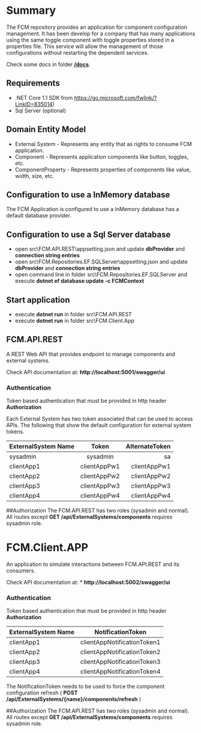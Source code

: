 # Summary
The FCM repository provides an application for component configuration management. It has been develop for a company that has many applications using the same toggle component with toggle properties stored in a properties file. This service will allow the management of those configurations without restarting the dependent services.

Check some docs in folder [**/docs**](/docs).

## Requirements
* .NET Core 1.1 SDK from https://go.microsoft.com/fwlink/?LinkID=835014)
* Sql Server (optional)

## Domain Entity Model
* External System - Represents any entity that as rights to consume FCM application.
* Component - Represents application components like button, toggles, etc.
* ComponentProperty - Represents properties of components like value, width, size, etc.

## Configuration to use a InMemory database

The FCM Application is configured to use a InMemory database has a default database provider.

## Configuration to use a Sql Server database

* open src\FCM.API.REST\appsetting.json and update **dbProvider** and **connection string entries**
* open src\FCM.Repositories.EF.SQLServer\appsetting.json and update **dbProvider** and **connection string entries**
* open command line in folder src\FCM.Repositories.EF.SQLServer and execute **dotnet ef database update -c FCMContext**

## Start application
* execute **dotnet run** in folder src\FCM.API.REST
* execute **dotnet run** in folder src\FCM.Client.App


## FCM.API.REST
A REST Web API that provides endpoint to manage components and external systems.

Check API documentation at: **http://localhost:5001/swagger/ui**

### Authentication
Token based authentication that must be provided in http header **Authorization**

Each External System has two token associated that can be used to access APIs. The following that show the default configuration for external system tokens.

| ExternalSystem Name | Token         | AlternateToken |
| -------------       |:-------------:| --------------:|
| sysadmin            | sysadmin      | sa             |
| clientApp1          | clientAppPw1  | clientAppPw1   |
| clientApp2          | clientAppPw2  | clientAppPw2   |
| clientApp3          | clientAppPw3  | clientAppPw3   |
| clientApp4          | clientAppPw4  | clientAppPw4   |

##Authorization
The FCM.API.REST has two roles (sysadmin and normal).
All routes except **GET /api/ExternalSystems/components** requires sysadmin role.


# FCM.Client.APP
An application to simulate interactions between FCM.API.REST and its consumers.

Check API documentation at: * **http://localhost:5002/swagger/ui**

### Authentication
Token based authentication that must be provided in http header **Authorization**

| ExternalSystem Name | NotificationToken         | 
| -------------       |:-------------:| 
| clientApp1          | clientAppNotificationToken1  | 
| clientApp2          | clientAppNotificationToken2  | 
| clientApp3          | clientAppNotificationToken3  | 
| clientApp4          | clientAppNotificationToken4  | 


The NotificationToken needs to be used to force the component configuration refresh (
**POST /api/ExternalSystems/{name}/components/refresh** )

##Authorization
The FCM.API.REST has two roles (sysadmin and normal).
All routes except **GET /api/ExternalSystems/components** requires sysadmin role.
